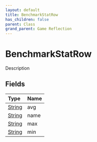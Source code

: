 ```yaml
---
layout: default
title: BenchmarkStatRow
has_children: false
parent: Class
grand_parent: Game Reflection
---
```

# BenchmarkStatRow
Description 

## Fields

| Type | Name |
|:----------|:--------------|
| [String](/riftbreaker-wiki/docs/game-reflection/components/string/) | avg |
| [String](/riftbreaker-wiki/docs/game-reflection/components/string/) | name |
| [String](/riftbreaker-wiki/docs/game-reflection/components/string/) | max |
| [String](/riftbreaker-wiki/docs/game-reflection/components/string/) | min |

